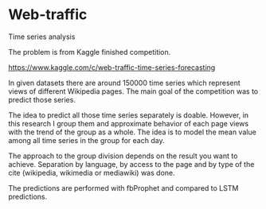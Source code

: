 # Web-traffic
Time series analysis 

The problem is from Kaggle finished competition.

https://www.kaggle.com/c/web-traffic-time-series-forecasting

In given datasets there are around 150000 time series which represent views of different Wikipedia pages. The main goal of the competition was to predict those series.

The idea to predict all those time series separately is doable. However, in this research I group them and approximate behavior of each page views with the trend of the group as a whole. The idea is to model the mean value among all time series in the group for each day.

The approach to the group division depends on the result you want to achieve. Separation by language, by access to the page and by type of the cite (wikipedia, wikimedia or mediawiki) was done. 

The predictions are performed with fbProphet and compared to LSTM predictions.
